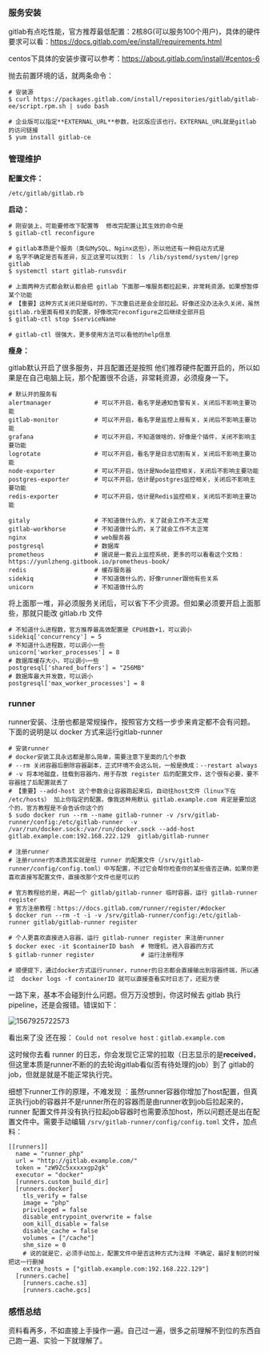 ### **服务安装**

gitlab有点吃性能，官方推荐最低配置：2核8G(可以服务100个用户)，具体的硬件要求可以看：https://docs.gitlab.com/ee/install/requirements.html

centos下具体的安装步骤可以参考：https://about.gitlab.com/install/#centos-6

抛去前置环境的话，就两条命令：

```shell
# 安装源
$ curl https://packages.gitlab.com/install/repositories/gitlab/gitlab-ee/script.rpm.sh | sudo bash

# 企业版可以指定**EXTERNAL_URL**参数，社区版应该也行。EXTERNAL_URL就是gitlab的访问链接
$ yum install gitlab-ce 
```

### **管理维护**

**配置文件：**

```shell
/etc/gitlab/gitlab.rb 
```

**启动：**

```shell
# 刚安装上，可能要修改下配置等  修改完配置让其生效的命令是
$ gitlab-ctl reconfigure

# gitlab本质是个服务（类似MySQL、Nginx这些），所以他还有一种启动方式是
# 名字不确定是否有差异，反正这里可以找到： ls /lib/systemd/system/|grep gitlab 
$ systemctl start gitlab-runsvdir 

# 上面两种方式都会默认都会把 gitlab 下面那一堆服务都拉起来，非常耗资源。如果想暂停某个功能
# 【重要】这种方式关闭只是临时的，下次重启还是会全部拉起。好像还没办法永久关闭，虽然gitlab.rb里面有相关的配置，好像改完reconfigure之后继续全部开启
$ gitlab-ctl stop $serviceName

# gitlab-ctl 很强大，更多使用方法可以看他的help信息
```

**瘦身：**

gitlab默认开启了很多服务，并且配置还是按照 他们推荐硬件配置开启的，所以如果是在自己电脑上玩，那个配置很不合适，非常耗资源，必须瘦身一下。

```shell
# 默认开的服务有
alertmanager            # 可以不开启，看名字是通知告警有关，关闭后不影响主要功能
gitlab-monitor          # 可以不开启，看名字是监控上报有关，关闭后不影响主要功能
grafana                 # 可以不开启，不知道做啥的，好像是个插件，关闭不影响主要功能
logrotate               # 可以不开启，看名字是日志切割有关，关闭后不影响主要功能
node-exporter           # 可以不开启，估计是Node监控相关，关闭后不影响主要功能
postgres-exporter       # 可以不开启，估计是postgres监控相关，关闭后不影响主要功能
redis-exporter          # 可以不开启，估计是Redis监控相关，关闭后不影响主要功能

gitaly                  # 不知道做什么的，关了就会工作不太正常
gitlab-workhorse        # 不知道做什么的，关了就会工作不太正常
nginx                   # web服务器
postgresql              # 数据库
prometheus              # 据说是一套云上监控系统，更多的可以看看这个文档：https://yunlzheng.gitbook.io/prometheus-book/
redis                   # 缓存服务器
sidekiq                 # 不知道做什么的，好像runner跟他有些关系
unicorn                 # 不知道做什么的
```

将上面那一堆，非必须服务关闭后，可以省下不少资源。但如果必须要开启上面那些，那就只能改 gitlab.rb 文件

```shell
# 不知道什么进程数，官方推荐最高效配置是 CPU核数+1，可以调小
sidekiq['concurrency'] = 5
# 不知道什么进程数，可以调小一些
unicorn['worker_processes'] = 8
# 数据库缓存大小，可以调小一些
postgresql['shared_buffers'] = "256MB"
# 数据库最大并发数，可以调小
postgresql['max_worker_processes'] = 8
```

### **runner**

runner安装、注册也都是常规操作，按照官方文档一步步来肯定都不会有问题。下面的说明是以 docker 方式来运行gitlab-runner

```shell
# 安装runner
# docker安装工具永远都是那么简单，需要注意下里面的几个参数 
# --rm 关闭容器后删除容器副本，正式环境不会这么玩，一般是换成：--restart always
# -v 将本地磁盘，挂载到容器内，用于存放 register 后的配置文件，这个很有必要，要不容器挂了后配置就丢了
# 【重要】--add-host 这个参数会让容器跑起来后，自动往host文件（linux下在 /etc/hosts） 加上你指定的配置。像我这种用默认 gitlab.example.com 肯定是要加这个的，官方教程是不会告诉你这个的
$ sudo docker run --rm --name gitlab-runner -v /srv/gitlab-runner/config:/etc/gitlab-runner  -v /var/run/docker.sock:/var/run/docker.sock --add-host gitlab.example.com:192.168.222.129  gitlab/gitlab-runner  

# 注册runner
# 注册runner的本质其实就是往 runner 的配置文件（/srv/gitlab-runner/config/config.toml）中写配置，不过它会帮你检查你的某些值否正确，如果你更喜欢直接写配置文件，直接改那个文件也是可以的

# 官方教程给的是，再起一个 gitlab/gitlab-runner 临时容器，运行 gitlab-runner register
# 官方注册教程：https://docs.gitlab.com/runner/register/#docker
$ docker run --rm -t -i -v /srv/gitlab-runner/config:/etc/gitlab-runner gitlab/gitlab-runner register

# 个人更喜欢直接进入容器，运行 gitlab-runner register 来注册runner
$ docker exec -it $containerID bash  # 物理机，进入容器的方式
$ gitlab-runner register             # 运行注册程序

# 顺便提下，通过docker方式运行runner，runner的日志都会直接输出到容器终端，所以通过  docker logs -f containerID 就可以直接查看实时日志了，还挺方便
```

一路下来，基本不会碰到什么问题。但万万没想到，你这时候去 gitlab 执行pipeline，还是会报错。错误如下：

![1567925722573](C:\Users\thobian\AppData\Roaming\Typora\typora-user-images\1567925722573.png)

看出来了没 还在报： `Could not resolve host：gitlab.example.com` 

这时候你去看 runner 的日志，你会发现它正常的拉取（日志显示的是**received**，但这里本质是runner不断的的去轮询gitlab看似否有待处理的job）到了 gitlab的job，但就是就是不能正常执行完。

细想下runner工作的原理，不难发现 ：虽然runner容器你增加了host配置，但真正执行job的容器并不是runner所在的容器而是由runner收到job后拉起来的，runner 配置文件并没有执行拉起job容器时也需要添加host，所以问题还是出在配置文件中。需要手动编辑 `/srv/gitlab-runner/config/config.toml` 文件，加点料：

```shell
[[runners]]
  name = "runner_php"
  url = "http://gitlab.example.com/"
  token = "zW9Zc5xxxxxgp2gk"
  executor = "docker"
  [runners.custom_build_dir]
  [runners.docker]
    tls_verify = false
    image = "php"
    privileged = false
    disable_entrypoint_overwrite = false
    oom_kill_disable = false
    disable_cache = false
    volumes = ["/cache"]
    shm_size = 0
    # 说的就是它，必须手动加上，配置文件中是否这种方式为注释 不确定，最好复制的时候把这一行删掉
    extra_hosts = ["gitlab.example.com:192.168.222.129"]
  [runners.cache]
    [runners.cache.s3]
    [runners.cache.gcs]
```



### 感悟总结

资料看再多，不如直接上手操作一遍。自己过一遍，很多之前理解不到位的东西自己跑一遍、实验一下就理解了。

